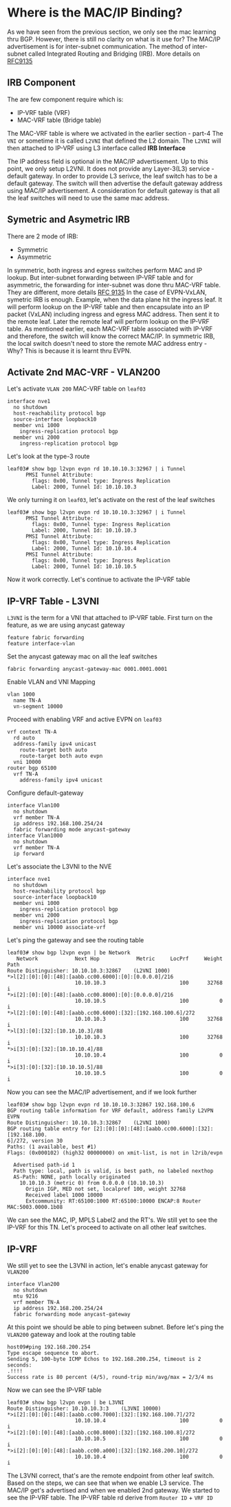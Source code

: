 # Where is the MAC/IP Binding?

As we have seen from the previous section, we only see the mac learning thru BGP. However, there is still no clarity on what is it use for? The MAC/IP advertisement is for inter-subnet communication. The method of inter-subnet called Integrated Routing and Bridging (IRB).
More details on [RFC9135](https://www.rfc-editor.org/rfc/rfc9135.html)

## IRB Component

The are few component require which is:
- IP-VRF table (VRF)
- MAC-VRF table (Bridge table)

The MAC-VRF table is where we activated in the earlier section - part-4 The `VNI` or sometime it is called `L2VNI` that defined the L2 domain. The `L2VNI` will then attached to IP-VRF using L3 interface called **IRB Interface**

The IP address field is optional in the MAC/IP advertisement. Up to this point, we only setup L2VNI.  It does not provide any Layer-3(L3) service - default gateway. In order to provide L3 serivce, the leaf switch has to be a default gateway. 
The switch will then advertise the default gateway address using MAC/IP advertisement. A consideration for default gateway is that all the leaf switches will need to use the same mac address.

## Symetric and Asymetric IRB

There are 2 mode of IRB:
- Symmetric
- Asymmetric

In symmetric, both ingress and egress switches perform MAC and IP lookup. But inter-subnet forwarding between IP-VRF table and for asymmetric, the forwarding for inter-subnet was done thru MAC-VRF table. 
They are different, more details [RFC 9135](https://www.rfc-editor.org/rfc/rfc9135.html#name-symmetric-and-asymmetric-ir) In the case of EVPN-VxLAN, symetric IRB is enough. 
Example, when the data plane hit the ingress leaf. It will perform lookup on the IP-VRF table and then encapsulate into an IP packet (VxLAN) including ingress and egress MAC address. Then sent it to the remote leaf. Later the remote leaf will perform lookup on the IP-VRF table. 
As mentioned earlier, each MAC-VRF table associated with IP-VRF and therefore, the switch will know the correct MAC/IP. In symmetric IRB, the local switch doesn't need to store the remote MAC address entry - Why? This is because it is learnt thru EVPN.

## Activate 2nd MAC-VRF - VLAN200

Let's activate `VLAN 200` MAC-VRF table on `leaf03`
```
interface nve1
  no shutdown
  host-reachability protocol bgp
  source-interface loopback10
  member vni 1000
    ingress-replication protocol bgp
  member vni 2000
    ingress-replication protocol bgp
```

Let's look at the type-3 route
```
leaf03# show bgp l2vpn evpn rd 10.10.10.3:32967 | i Tunnel
      PMSI Tunnel Attribute:
        flags: 0x00, Tunnel type: Ingress Replication
        Label: 2000, Tunnel Id: 10.10.10.3
```
We only turning it on `leaf03`, let's activate on the rest of the leaf switches
```
leaf03# show bgp l2vpn evpn rd 10.10.10.3:32967 | i Tunnel
      PMSI Tunnel Attribute:
        flags: 0x00, Tunnel type: Ingress Replication
        Label: 2000, Tunnel Id: 10.10.10.3
      PMSI Tunnel Attribute:
        flags: 0x00, Tunnel type: Ingress Replication
        Label: 2000, Tunnel Id: 10.10.10.4
      PMSI Tunnel Attribute:
        flags: 0x00, Tunnel type: Ingress Replication
        Label: 2000, Tunnel Id: 10.10.10.5
```
Now it work correctly. Let's continue to activate the IP-VRF table

## IP-VRF Table - L3VNI

`L3VNI` is the term for a VNI that attached to IP-VRF table. First turn on the feature, as we are using anycast gateway
```
feature fabric forwarding
feature interface-vlan
```

Set the anycast gateway mac on all the leaf switches
```
fabric forwarding anycast-gateway-mac 0001.0001.0001
```

Enable VLAN and VNI Mapping
```
vlan 1000
  name TN-A
  vn-segment 10000
```

Proceed with enabling VRF and active EVPN on `leaf03`
```
vrf context TN-A
  rd auto
  address-family ipv4 unicast
    route-target both auto
    route-target both auto evpn
  vni 10000
router bgp 65100
  vrf TN-A
    address-family ipv4 unicast
```

Configure default-gateway
```
interface Vlan100
  no shutdown
  vrf member TN-A
  ip address 192.168.100.254/24
  fabric forwarding mode anycast-gateway
interface Vlan1000
  no shutdown
  vrf member TN-A
  ip forward
```

Let's associate the L3VNI to the NVE
```
interface nve1
  no shutdown
  host-reachability protocol bgp
  source-interface loopback10
  member vni 1000
    ingress-replication protocol bgp
  member vni 2000
    ingress-replication protocol bgp
  member vni 10000 associate-vrf
```

Let's ping the gateway and see the routing table
```
leaf03# show bgp l2vpn evpn | be Network
   Network            Next Hop            Metric     LocPrf     Weight Path
Route Distinguisher: 10.10.10.3:32867    (L2VNI 1000)
*>l[2]:[0]:[0]:[48]:[aabb.cc00.6000]:[0]:[0.0.0.0]/216
                      10.10.10.3                        100      32768 i
*>i[2]:[0]:[0]:[48]:[aabb.cc00.8000]:[0]:[0.0.0.0]/216
                      10.10.10.5                        100          0 i
*>l[2]:[0]:[0]:[48]:[aabb.cc00.6000]:[32]:[192.168.100.6]/272
                      10.10.10.3                        100      32768 i
*>l[3]:[0]:[32]:[10.10.10.3]/88
                      10.10.10.3                        100      32768 i
*>i[3]:[0]:[32]:[10.10.10.4]/88
                      10.10.10.4                        100          0 i
*>i[3]:[0]:[32]:[10.10.10.5]/88
                      10.10.10.5                        100          0 i
```

Now you can see the MAC/IP advertisement, and if we look further
```
leaf03# show bgp l2vpn evpn rd 10.10.10.3:32867 192.168.100.6
BGP routing table information for VRF default, address family L2VPN EVPN
Route Distinguisher: 10.10.10.3:32867    (L2VNI 1000)
BGP routing table entry for [2]:[0]:[0]:[48]:[aabb.cc00.6000]:[32]:[192.168.100.
6]/272, version 30
Paths: (1 available, best #1)
Flags: (0x000102) (high32 00000000) on xmit-list, is not in l2rib/evpn

  Advertised path-id 1
  Path type: local, path is valid, is best path, no labeled nexthop
  AS-Path: NONE, path locally originated
    10.10.10.3 (metric 0) from 0.0.0.0 (10.10.10.3)
      Origin IGP, MED not set, localpref 100, weight 32768
      Received label 1000 10000
      Extcommunity: RT:65100:1000 RT:65100:10000 ENCAP:8 Router MAC:5003.0000.1b08
```

We can see the MAC, IP, MPLS Label2 and the RT's. We still yet to see the IP-VRF for this TN. Let's proceed to activate on all other leaf switches.

## IP-VRF

We still yet to see the L3VNI in action, let's enable anycast gateway for `VLAN200`
```
interface Vlan200
  no shutdown
  mtu 9216
  vrf member TN-A
  ip address 192.168.200.254/24
  fabric forwarding mode anycast-gateway
```

At this point we should be able to ping between subnet. Before let's ping the `VLAN200` gateway and look at the routing table
```
host09#ping 192.168.200.254
Type escape sequence to abort.
Sending 5, 100-byte ICMP Echos to 192.168.200.254, timeout is 2 seconds:
.!!!!
Success rate is 80 percent (4/5), round-trip min/avg/max = 2/3/4 ms
```

Now we can see the IP-VRF table 
```
leaf03# show bgp l2vpn evpn | be L3VNI
Route Distinguisher: 10.10.10.3:3    (L3VNI 10000)
*>i[2]:[0]:[0]:[48]:[aabb.cc00.7000]:[32]:[192.168.100.7]/272
                      10.10.10.4                        100          0 i
*>i[2]:[0]:[0]:[48]:[aabb.cc00.8000]:[32]:[192.168.100.8]/272
                      10.10.10.5                        100          0 i
*>i[2]:[0]:[0]:[48]:[aabb.cc00.a000]:[32]:[192.168.200.10]/272
                      10.10.10.4                        100          0 i
```
The L3VNI correct, that's are the remote endpoint from other leaf switch. Based on the steps, we can see that when we enable L3 service. The MAC/IP get's advertised and when we enabled 2nd gateway. We started to see the IP-VRF table. 
The IP-VRF table rd derive from `Router ID` + `VRF ID`


